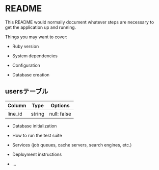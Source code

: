# README

This README would normally document whatever steps are necessary to get the
application up and running.

Things you may want to cover:

* Ruby version

* System dependencies

* Configuration

* Database creation

## usersテーブル
|Column|Type|Options|
|------|----|-------|
|line_id|string|null: false|
* Database initialization

* How to run the test suite

* Services (job queues, cache servers, search engines, etc.)

* Deployment instructions

* ...

